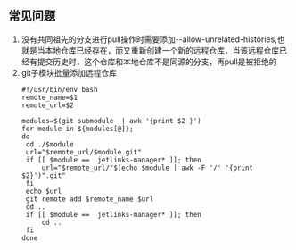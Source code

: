 ## 常见问题
1. 没有共同祖先的分支进行pull操作时需要添加--allow-unrelated-histories,也就是当本地仓库已经存在，而又重新创建一个新的远程仓库，当该远程仓库已经有提交历史时，这个仓库和本地仓库不是同源的分支，再pull是被拒绝的
2. git子模块批量添加远程仓库
   ```shell
   #!/usr/bin/env bash
   remote_name=$1
   remote_url=$2

   modules=$(git submodule  | awk '{print $2 }')
   for module in ${modules[@]};
   do
    cd ./$module
    url="$remote_url/$module.git"
    if [[ $module ==  jetlinks-manager* ]]; then
        url="$remote_url/"$(echo $module | awk -F '/' '{print $2}')".git"
    fi
    echo $url
    git remote add $remote_name $url
    cd ..
    if [[ $module ==  jetlinks-manager* ]]; then
        cd ..
    fi
   done
   ```